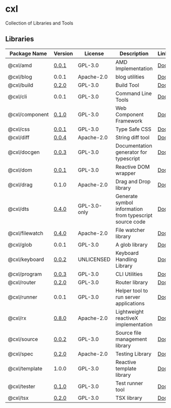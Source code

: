 # cxl

Collection of Libraries and Tools

## Libraries

| Package Name   | Version | License | Description                          | Links                                          |
| -------------- | ------- | ------- | ------------------------------------ | ---------------------------------------------- |
| @cxl/amd             | [0.0.1](https://npmjs.com/package/@cxl/amd/v/0.0.1) | GPL-3.0    | AMD Implementation | [Docs](https://cxlio.github.io/cxl/amd/0.0.1) |
| @cxl/blog            | 0.0.1 | Apache-2.0 | blog utilities | [Docs](https://cxlio.github.io/cxl/blog/0.0.1) |
| @cxl/build           | [0.2.0](https://npmjs.com/package/@cxl/build/v/0.2.0) | GPL-3.0    | Build Tool | [Docs](https://cxlio.github.io/cxl/build/0.2.0) |
| @cxl/cli             | 0.0.1 | GPL-3.0    | Command Line Tools | [Docs](https://cxlio.github.io/cxl/cli/0.0.1) |
| @cxl/component       | [0.1.0](https://npmjs.com/package/@cxl/component/v/0.1.0) | GPL-3.0    | Web Component Framework | [Docs](https://cxlio.github.io/cxl/component/0.2.0) |
| @cxl/css             | [0.0.1](https://npmjs.com/package/@cxl/css/v/0.0.1) | GPL-3.0    | Type Safe CSS | [Docs](https://cxlio.github.io/cxl/css/0.0.2) |
| @cxl/diff            | [0.0.4](https://npmjs.com/package/@cxl/diff/v/0.0.4) | Apache-2.0 | String diff tool | [Docs](https://cxlio.github.io/cxl/diff/0.0.5) |
| @cxl/docgen          | [0.0.3](https://npmjs.com/package/@cxl/docgen/v/0.0.3) | GPL-3.0    | Documentation generator for typescript | [Docs](https://cxlio.github.io/cxl/docgen/0.0.3) |
| @cxl/dom             | [0.0.1](https://npmjs.com/package/@cxl/dom/v/0.0.1) | GPL-3.0    | Reactive DOM wrapper | [Docs](https://cxlio.github.io/cxl/dom/0.0.2) |
| @cxl/drag            | 0.1.0 | Apache-2.0 | Drag and Drop library | [Docs](https://cxlio.github.io/cxl/drag/0.1.0) |
| @cxl/dts             | [0.4.0](https://npmjs.com/package/@cxl/dts/v/0.4.0) | GPL-3.0-only | Generate symbol information from typescript source code | [Docs](https://cxlio.github.io/cxl/dts/0.4.0) |
| @cxl/filewatch       | [0.4.0](https://npmjs.com/package/@cxl/filewatch/v/0.4.0) | Apache-2.0 | File watcher library | [Docs](https://cxlio.github.io/cxl/filewatch/0.5.0) |
| @cxl/glob            | 0.0.1 | GPL-3.0    | A glob library | [Docs](https://cxlio.github.io/cxl/glob/0.0.1) |
| @cxl/keyboard        | [0.0.2](https://npmjs.com/package/@cxl/keyboard/v/0.0.2) | UNLICENSED | Keyboard Handling Library | [Docs](https://cxlio.github.io/cxl/keyboard/0.1.0) |
| @cxl/program         | [0.0.3](https://npmjs.com/package/@cxl/program/v/0.0.3) | GPL-3.0    | CLI Utilities | [Docs](https://cxlio.github.io/cxl/program/0.0.3) |
| @cxl/router          | [0.2.0](https://npmjs.com/package/@cxl/router/v/0.2.0) | GPL-3.0    | Router library | [Docs](https://cxlio.github.io/cxl/router/0.3.0) |
| @cxl/runner          | 0.0.1 | GPL-3.0    | Helper tool to run server applications | [Docs](https://cxlio.github.io/cxl/runner/0.0.1) |
| @cxl/rx              | [0.8.0](https://npmjs.com/package/@cxl/rx/v/0.8.0) | Apache-2.0 | Lightweight reactiveX implementation | [Docs](https://cxlio.github.io/cxl/rx/0.8.0) |
| @cxl/source          | [0.0.2](https://npmjs.com/package/@cxl/source/v/0.0.2) | GPL-3.0    | Source file management library | [Docs](https://cxlio.github.io/cxl/source/0.0.2) |
| @cxl/spec            | [0.2.0](https://npmjs.com/package/@cxl/spec/v/0.2.0) | Apache-2.0 | Testing Library | [Docs](https://cxlio.github.io/cxl/spec/0.2.0) |
| @cxl/template        | 1.0.0 | GPL-3.0    | Reactive template library | [Docs](https://cxlio.github.io/cxl/template/1.0.0) |
| @cxl/tester          | [0.1.0](https://npmjs.com/package/@cxl/tester/v/0.1.0) | GPL-3.0    | Test runner tool | [Docs](https://cxlio.github.io/cxl/tester/0.1.0) |
| @cxl/tsx             | [0.2.0](https://npmjs.com/package/@cxl/tsx/v/0.2.0) | GPL-3.0    | TSX library | [Docs](https://cxlio.github.io/cxl/tsx/0.3.0) |
